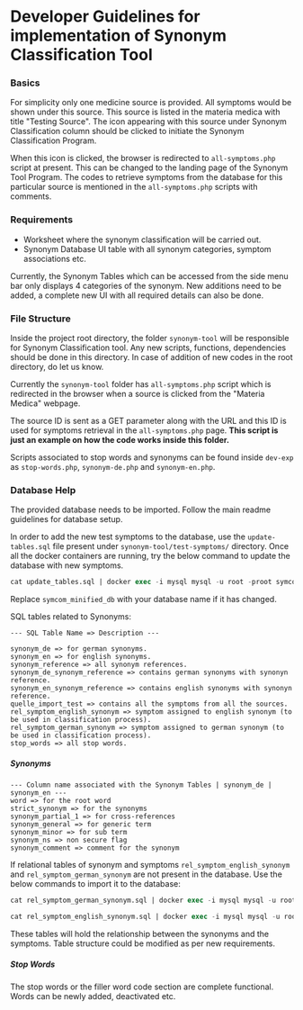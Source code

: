 # Developer Guidelines for implementation of Synonym Classification Tool
### Basics
For simplicity only one medicine source is provided. All symptoms would be shown under this source. This source is listed in the materia medica with title "Testing Source". The icon appearing with this source under Synonym Classification column should be clicked to initiate the Synonym Classification Program.

When this icon is clicked, the browser is redirected to `all-symptoms.php` script at present. This can be changed to the landing page of the Synonym Tool Program. The codes to retrieve symptoms from the database for this particular source is mentioned in the `all-symptoms.php` scripts with comments.

### Requirements
- Worksheet where the synonym classification will be carried out.
- Synonym Database UI table with all synonym categories, symptom associations etc.

Currently, the Synonym Tables which can be accessed from the side menu bar only displays 4 categories of the synonym. New additions need to be added, a complete new UI with all required details can also be done.

### File Structure
Inside the project root directory, the folder `synonym-tool` will be responsible for Synonym Classification tool. Any new scripts, functions, dependencies should be done in this directory. 
In case of addition of new codes in the root directory, do let us know. 

Currently the `synonym-tool` folder has `all-symptoms.php` script which is redirected in the browser when a source is clicked from the "Materia Medica" webpage. 

The source ID is sent as a GET parameter along with the URL and this ID is used for symptoms retrieval in the `all-symptoms.php` page. 
**This script is just an example on how the code works inside this folder.**

Scripts associated to stop words and synonyms can be found inside `dev-exp` as `stop-words.php`, `synonym-de.php` and `synonym-en.php`.

### Database Help
The provided database needs to be imported. Follow the main readme guidelines for database setup.

In order to add the new test symptoms to the database, use the `update-tables.sql` file present under `synonym-tool/test-symptoms/` directory.
Once all the docker containers are running, try the below command to update the database with new symptoms.

```SQL
cat update_tables.sql | docker exec -i mysql mysql -u root -proot symcom_minified_db
```

Replace `symcom_minified_db` with your database name if it has changed.

SQL tables related to Synonyms:
```
--- SQL Table Name => Description ---

synonym_de => for german synonyms.
synonym_en => for english synonyms.
synonym_reference => all synonym references.
synonym_de_synonym_reference => contains german synonyms with synonyn reference.
synonym_en_synonym_reference => contains english synonyms with synonyn reference.
quelle_import_test => contains all the symptoms from all the sources.
rel_symptom_english_synonym => symptom assigned to english synonym (to be used in classification process).
rel_symptom_german_synonym => symptom assigned to german synonym (to be used in classification process).
stop_words => all stop words.
```

##### Synonyms
```
--- Column name associated with the Synonym Tables | synonym_de | synonym_en ---
word => for the root word
strict_synonym => for the synonyms
synonym_partial_1 => for cross-references
synonym_general => for generic term
synonym_minor => for sub term
synonym_ns => non secure flag
synonym_comment => comment for the synonym
```

If relational tables of synonym and symptoms `rel_symptom_english_synonym` and `rel_symptom_german_synonym` are not present in the database. Use the below commands to import it to the database:
```SQL
cat rel_symptom_german_synonym.sql | docker exec -i mysql mysql -u root -proot symcom_minified_db
```
```SQL
cat rel_symptom_english_synonym.sql | docker exec -i mysql mysql -u root -proot symcom_minified_db
```
These tables will hold the relationship between the synonyms and the symptoms. Table structure could be modified as per new requirements.

##### Stop Words
The stop words or the filler word code section are complete functional. Words can be newly added, deactivated etc.
